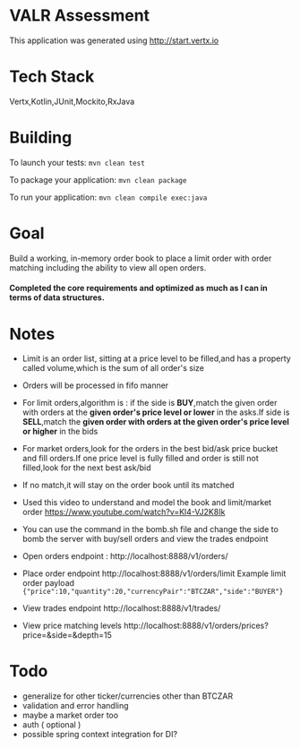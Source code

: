 # VALR Assessment

This application was generated using http://start.vertx.io

# Tech Stack
Vertx,Kotlin,JUnit,Mockito,RxJava

# Building

To launch your tests:
``
mvn clean test
``

To package your application:
``
mvn clean package
``

To run your application:
``
mvn clean compile exec:java
``

# Goal
Build a working, in-memory order book to place a limit order with order matching including the
ability to view all open orders.

#### Completed the core requirements and optimized as much as I can in terms of data structures.

# Notes
* Limit is an order list, sitting at a price level to be filled,and has a property called volume,which is the sum of all order's size
* Orders will be processed in fifo manner
* For limit orders,algorithm is : if the side is **BUY**,match the given order with orders at the **given order's price level or lower** in the asks.If side is **SELL**,match the **given order with orders at the given order's price level or higher** in the bids
* For market orders,look for the orders in the best bid/ask price bucket and fill orders.If one price level is fully filled and order is still not filled,look for the next best ask/bid
* If no match,it will stay on the order book until its matched
* Used this video to understand and model the book and limit/market order https://www.youtube.com/watch?v=Kl4-VJ2K8Ik
* You can use the command in the bomb.sh file and change the side to bomb the server with buy/sell orders and view the trades endpoint
* Open orders endpoint : http://localhost:8888/v1/orders/
* Place order endpoint http://localhost:8888/v1/orders/limit
  Example limit order payload
`{"price":10,"quantity":20,"currencyPair":"BTCZAR","side":"BUYER"}`

* View trades endpoint http://localhost:8888/v1/trades/
* View price matching levels http://localhost:8888/v1/orders/prices?price=<price>&side=<side>&depth=15

# Todo
* generalize for other ticker/currencies other than BTCZAR
* validation and error handling
* maybe a market order too
* auth ( optional )
* possible spring context integration for DI?
